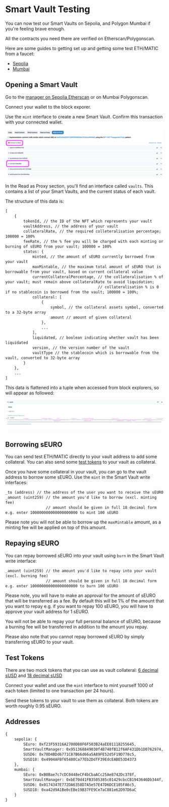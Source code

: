 # Smart Vault Testing

You can now test our Smart Vaults on Sepolia, and Polygon Mumbai if you're feeling brave enough.

All the contracts you need there are verified on Etherscan/Polygonscan.

Here are some guides to getting set up and getting some test ETH/MATIC from a faucet:

- [Sepolia](https://www.alchemy.com/overviews/sepolia-testnet)
- [Mumbai](https://www.alchemy.com/overviews/mumbai-testnet)

## Opening a Smart Vault

Go to the [manager on Sepolia Etherscan](https://sepolia.etherscan.io/address/0x951368849030f4B748fB12f6AF431Db1D0762974#writeProxyContract) or on Mumbai Polygonscan.

Connect your wallet to the block exporer.

Use the `mint` interface to create a new Smart Vault. Confirm this transaction with your connected wallet.

![Connect and mint](images/connect-and-mint.png)

In the Read as Proxy section, you'll find an interface called `vaults`. This contains a list of your Smart Vaults, and the current status of each vault.

The structure of this data is:

```
[
    {
        tokenId, // the ID of the NFT which represents your vault
        vaultAddress, // the address of your vault
        collateralRate, // the required colleteralisation percentage; 100000 = 100%
        feeRate, // the % fee you will be charged with each minting or burning of sEURO from your vault; 100000 = 100%
        status: {
            minted, // the amount of sEURO currently borrowed from your vault
            maxMintable, // the maximum total amount of sEURO that is borrowable from your vault, based on current collateral value
            currentCollateralPercentage, // the collateralisation % of your vault; must remain above collateralRate to avoid liquidation;
                                         // collateralisation % is 0 if no stablecoin is borrowed from the vault; 100000 = 100%;
            collateral: [
                {
                    symbol, // the collateral assets symbol, converted to a 32-byte array
                    amount // amount of given collateral
                },
                ...
            ],
            liquidated, // boolean indicating whether vault has been liquidated
            version, // the version number of the vault
            vaultType // the stablecoin which is borrowable from the vault, converted to 32-byte array
        }
    },
    ...
]
```

This data is flattened into a tuple when accessed from block explorers, so will appear as followed:

![Vaults data](images/vaults-data.png)

## Borrowing sEURO

You can send test ETH/MATIC directly to your vault address to add some collateral. You can also send some [test tokens](#test-tokens) to your vault as collateral.

Once you have some collateral in your vault, you can go to the vault address to borrow some sEURO. Use the `mint` in the Smart Vault write interfaces:

```
_to (address) // the address of the user you want to receive the sEURO
_amount (uint259) // the amount you'd like to borrow (excl. minting fee)
                  // amount should be given in full 18 decimal form e.g. enter 100000000000000000000 to mint 100 sEURO
```

Please note you will not be able to borrow up the `maxMintable` amount, as a minting fee will be applied on top of this amount.

## Repaying sEURO

You can repay borrowed sEURO into your vault using `burn` in the Smart Vault write interface:

```
_amount (uint259) // the amount you'd like to repay into your vault (excl. burning fee)
                  // amount should be given in full 18 decimal form e.g. enter 100000000000000000000 to burn 100 sEURO
```

Please note, you will have to make an approval for the amount of sEURO that will be transferred as a fee. By default this will be 1% of the amount that you want to repay e.g. if you want to repay 100 sEURO, you will have to approve your vault address for 1 sEURO.

You will not be able to repay your full personal balance of sEURO, because a burning fee will be transferred in addition to the amount you repay.

Please also note that you cannot repay borrowed sEURO by simply transferring sEURO to your vault.

## Test Tokens

There are two mock tokens that you can use as vault collateral: [6 decimal sUSD](https://sepolia.etherscan.io/address/0x78D4BDd6771C87B66d66a5A89FE52d5F19D778c5#writeContract) and [18 decimal sUSD](https://sepolia.etherscan.io/address/0x4904AFBf65480Ca77Eb2DdfF39EdcEABE53D4373#writeContract)

Connect your wallet and use the `mint` interface to mint yourself 1000 of each token (limited to one transaction per 24 hours).

Send these tokens to your vault to use them as collateral. Both tokens are worth roughly 0.95 sEURO.

## Addresses

```
{
    sepolia: {
        SEuro: 0xf23F59316A2700D88F6F503B24aEE01118255645,
        SmartVaultManager: 0x951368849030f4B748fB12f6AF431Db1D0762974,
        SUSD6: 0x78D4BDd6771C87B66d66a5A89FE52d5F19D778c5,
        SUSD18: 0x4904AFBf65480Ca77Eb2DdfF39EdcEABE53D4373
    },
    mumbai: {
        SEuro: 0xB0Bae7c7cDC0448eCF4bCbaACc25Ae8742Dc378f,
        SmartVaultManager: 0xbE70d41FB3505385c01429cbcCB1943646Db344f,
        SUSD6: 0x0174347E772DA6358D7A5e57E47D6DCE105FA6c5,
        SUSD18: 0xa42d9A1Be0cEBe19B37FE9Ce7aC881e62D97D6aC
    }
}
```